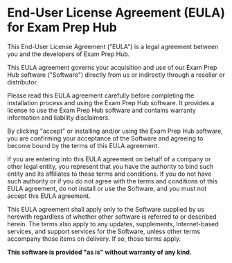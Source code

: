 # End-User License Agreement (EULA) for Exam Prep Hub

This End-User License Agreement ("EULA") is a legal agreement between you and the developers of Exam Prep Hub.

This EULA agreement governs your acquisition and use of our Exam Prep Hub software ("Software") directly from us or indirectly through a reseller or distributor.

Please read this EULA agreement carefully before completing the installation process and using the Exam Prep Hub software. It provides a license to use the Exam Prep Hub software and contains warranty information and liability disclaimers.

By clicking "accept" or installing and/or using the Exam Prep Hub software, you are confirming your acceptance of the Software and agreeing to become bound by the terms of this EULA agreement.

If you are entering into this EULA agreement on behalf of a company or other legal entity, you represent that you have the authority to bind such entity and its affiliates to these terms and conditions. If you do not have such authority or if you do not agree with the terms and conditions of this EULA agreement, do not install or use the Software, and you must not accept this EULA agreement.

This EULA agreement shall apply only to the Software supplied by us herewith regardless of whether other software is referred to or described herein. The terms also apply to any updates, supplements, Internet-based services, and support services for the Software, unless other terms accompany those items on delivery. If so, those terms apply.

**This software is provided "as is" without warranty of any kind.**